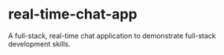 # real-time-chat-app
A full-stack, real-time chat application to demonstrate full-stack development skills.
